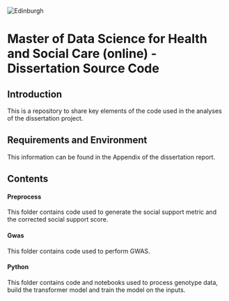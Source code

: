 ![Edinburgh](https://www.ed.ac.uk/sites/default/files/styles/panel_breakpoints_theme_uoe_mobile_1x/public/thumbnails/image/usher_institute_900x400.jpg?itok=B5UBfnP9)

# Master of Data Science for Health and Social Care (online) - Dissertation Source Code

## Introduction

This is a repository to share key elements of the code used in the analyses of the dissertation project. 

## Requirements and Environment

This information can be found in the Appendix of the dissertation report.

## Contents

#### Preprocess
This folder contains code used to generate the social support metric and the corrected social support score.

#### Gwas
This folder contains code used to perform GWAS.

#### Python
This folder contains code and notebooks used to process genotype data, build the transformer model and train the model on the inputs.


